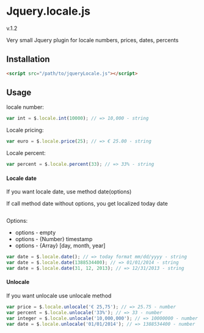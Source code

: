 Jquery.locale.js
========
v.1.2

Very small Jquery plugin for locale numbers, prices, dates, percents


## Installation

```html
<script src="/path/to/jqueryLocale.js"></script>
```


## Usage

locale number:

```javascript
var int = $.locale.int(10000); // => 10,000 - string
```


Locale pricing:

```javascript
var euro = $.locale.price(25); // => € 25.00 - string
```

Locale percent:

```javascript
var percent = $.locale.percent(33); // => 33% - string
```


#### Locale date

If you want locale date, use method date(options)

If call method date without options, you get localized today date

```javascript

```

Options:
* options - empty
* options - {Number} timestamp
* options - {Array} [day, month, year]

```javascript
var date = $.locale.date(); // => today format mm/dd/yyyy - string
var date = $.locale.date(1388534400); // => 01/01/2014 - string
var date = $.locale.date(31, 12, 2013); // => 12/31/2013 - string
```


#### Unlocale

If you want unlocale use unlocale method

```javascript
var price = $.locale.unlocale('€ 25,75'); // => 25.75 - number
var percent = $.locale.unlocale('33%'); // => 33 - number
var integer = $.locale.unlocale('10,000,000'); // => 10000000 - number
var date = $.locale.unlocale('01/01/2014'); // => 1388534400 - number
```
